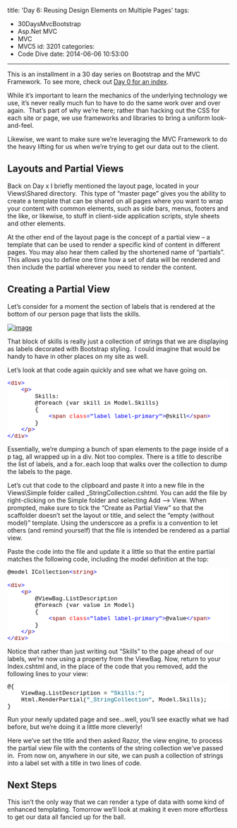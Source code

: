 title: 'Day 6: Reusing Design Elements on Multiple Pages'
tags:
  - 30DaysMvcBootstrap
  - Asp.Net MVC
  - MVC
  - MVC5
id: 3201
categories:
  - Code Dive
date: 2014-06-06 10:53:00
---

This is an installment in a 30 day series on Bootstrap and the MVC Framework. To see more, check out [Day 0 for an index](http://jameschambers.com/2014/06/day-0-boothstrapping-mvc-for-the-next-30-days/).

While it’s important to learn the mechanics of the underlying technology we use, it’s never really much fun to have to do the same work over and over again.  That’s part of why we’re here; rather than hacking out the CSS for each site or page, we use frameworks and libraries to bring a uniform look-and-feel.

Likewise, we want to make sure we’re leveraging the MVC Framework to do the heavy lifting for us when we’re trying to get our data out to the client.

## Layouts and Partial Views

Back on Day x I briefly mentioned the layout page, located in your Views\Shared directory.  This type of “master page” gives you the ability to create a template that can be shared on all pages where you want to wrap your content with common elements, such as side bars, menus, footers and the like, or likewise, to stuff in client-side application scripts, style sheets and other elements.

At the other end of the layout page is the concept of a partial view – a template that can be used to render a specific kind of content in different pages. You may also hear them called by the shortened name of “partials”. This allows you to define one time how a set of data will be rendered and then include the partial wherever you need to render the content.

## Creating a Partial View

Let’s consider for a moment the section of labels that is rendered at the bottom of our person page that lists the skills.

[![image](https://jcblogimages.blob.core.windows.net/img/2014/06/image_thumb2.png "image")](https://jcblogimages.blob.core.windows.net/img/2014/06/image13.png)

That block of skills is really just a collection of strings that we are displaying as labels decorated with Bootstrap styling.  I could imagine that would be handy to have in other places on my site as well.

Let’s look at that code again quickly and see what we have going on.
<pre class="csharpcode"><span class="kwrd">&lt;</span><span class="html">div</span><span class="kwrd">&gt;</span>
    <span class="kwrd">&lt;</span><span class="html">p</span><span class="kwrd">&gt;</span>
        Skills:
        @foreach (var skill in Model.Skills)
        {
            <span class="kwrd">&lt;</span><span class="html">span</span> <span class="attr">class</span><span class="kwrd">="label label-primary"</span><span class="kwrd">&gt;</span>@skill<span class="kwrd">&lt;/</span><span class="html">span</span><span class="kwrd">&gt;</span>
        }
    <span class="kwrd">&lt;/</span><span class="html">p</span><span class="kwrd">&gt;</span>
<span class="kwrd">&lt;/</span><span class="html">div</span><span class="kwrd">&gt;</span></pre>
<style type="text/css"><!--
.csharpcode, .csharpcode pre
{
	font-size: small;
	color: black;
	font-family: consolas, "Courier New", courier, monospace;
	background-color: #ffffff;
	/*white-space: pre;*/
}
.csharpcode pre { margin: 0em; }
.csharpcode .rem { color: #008000; }
.csharpcode .kwrd { color: #0000ff; }
.csharpcode .str { color: #006080; }
.csharpcode .op { color: #0000c0; }
.csharpcode .preproc { color: #cc6633; }
.csharpcode .asp { background-color: #ffff00; }
.csharpcode .html { color: #800000; }
.csharpcode .attr { color: #ff0000; }
.csharpcode .alt 
{
	background-color: #f4f4f4;
	width: 100%;
	margin: 0em;
}
.csharpcode .lnum { color: #606060; }
--></style>Essentially, we’re dumping a bunch of span elements to the page inside of a p tag, all wrapped up in a div. Not too complex. There is a title to describe the list of labels, and a for..each loop that walks over the collection to dump the labels to the page.

Let’s cut that code to the clipboard and paste it into a new file in the Views\Simple folder called _StringCollection.cshtml. You can add the file by right-clicking on the Simple folder and selecting Add –&gt; View. When prompted, make sure to tick the “Create as Partial View” so that the scaffolder doesn’t set the layout or title, and select the “empty (without model)” template. Using the underscore as a prefix is a convention to let others (and remind yourself) that the file is intended be rendered as a partial view.

Paste the code into the file and update it a little so that the entire partial matches the following code, including the model definition at the top:
<pre class="csharpcode">@model ICollection<span class="kwrd">&lt;</span><span class="html">string</span><span class="kwrd">&gt;</span>

<span class="kwrd">&lt;</span><span class="html">div</span><span class="kwrd">&gt;</span>
    <span class="kwrd">&lt;</span><span class="html">p</span><span class="kwrd">&gt;</span>
        @ViewBag.ListDescription
        @foreach (var value in Model)
        {
            <span class="kwrd">&lt;</span><span class="html">span</span> <span class="attr">class</span><span class="kwrd">="label label-primary"</span><span class="kwrd">&gt;</span>@value<span class="kwrd">&lt;/</span><span class="html">span</span><span class="kwrd">&gt;</span>
        }
    <span class="kwrd">&lt;/</span><span class="html">p</span><span class="kwrd">&gt;</span>
<span class="kwrd">&lt;/</span><span class="html">div</span><span class="kwrd">&gt;</span></pre>
<style type="text/css"><!--
.csharpcode, .csharpcode pre
{
	font-size: small;
	color: black;
	font-family: consolas, "Courier New", courier, monospace;
	background-color: #ffffff;
	/*white-space: pre;*/
}
.csharpcode pre { margin: 0em; }
.csharpcode .rem { color: #008000; }
.csharpcode .kwrd { color: #0000ff; }
.csharpcode .str { color: #006080; }
.csharpcode .op { color: #0000c0; }
.csharpcode .preproc { color: #cc6633; }
.csharpcode .asp { background-color: #ffff00; }
.csharpcode .html { color: #800000; }
.csharpcode .attr { color: #ff0000; }
.csharpcode .alt 
{
	background-color: #f4f4f4;
	width: 100%;
	margin: 0em;
}
.csharpcode .lnum { color: #606060; }
--></style>Notice that rather than just writing out “Skills” to the page ahead of our labels, we’re now using a property from the ViewBag. Now, return to your Index.cshtml and, in the place of the code that you removed, add the following lines to your view:
<pre class="csharpcode">@{ 
    ViewBag.ListDescription = <span class="str">"Skills:"</span>; 
    Html.RenderPartial(<span class="str">"_StringCollection"</span>, Model.Skills);
}</pre>
<style type="text/css"><!--
.csharpcode, .csharpcode pre
{
	font-size: small;
	color: black;
	font-family: consolas, "Courier New", courier, monospace;
	background-color: #ffffff;
	/*white-space: pre;*/
}
.csharpcode pre { margin: 0em; }
.csharpcode .rem { color: #008000; }
.csharpcode .kwrd { color: #0000ff; }
.csharpcode .str { color: #006080; }
.csharpcode .op { color: #0000c0; }
.csharpcode .preproc { color: #cc6633; }
.csharpcode .asp { background-color: #ffff00; }
.csharpcode .html { color: #800000; }
.csharpcode .attr { color: #ff0000; }
.csharpcode .alt 
{
	background-color: #f4f4f4;
	width: 100%;
	margin: 0em;
}
.csharpcode .lnum { color: #606060; }
--></style>Run your newly updated page and see…well, you’ll see exactly what we had before, but we’re doing it a little more cleverly!

Here we’ve set the title and then asked Razor, the view engine, to process the partial view file with the contents of the string collection we’ve passed in.  From now on, anywhere in our site, we can push a collection of strings into a label set with a title in two lines of code.

## Next Steps

This isn’t the only way that we can render a type of data with some kind of enhanced templating. Tomorrow we’ll look at making it even more effortless to get our data all fancied up for the ball.